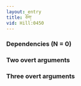 ```yaml
---
layout: entry
title: ཅོག་
vid: Hill:0450
---
```

### Dependencies (N = 0)


### Two overt arguments


### Three overt arguments
